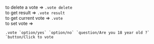 to delete a vote => ```.vote delete ```<br>
to get result => ```.vote result ```<br>
to get current vote => ```.vote```<br>
to set vote => 
```
.vote `option/yes` `option/no` `question/Are you 18 year old ?` `button/Click to vote
````